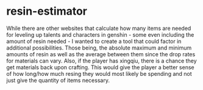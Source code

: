 # resin-estimator
While there are other websites that calculate how many items are needed for leveling up talents and characters in genshin - some even including the amount of resin needed - I wanted to create a tool that could factor in additional possibilities. Those being, the absolute maximum and minimum amounts of resin as well as the average between them since the drop rates for materials can vary. Also, if the player has xingqiu, there is a chance they get materials back upon crafting. This would give the player a better sense of how long/how much resing they would most likely be spending and not just give the quantity of items necessary.
